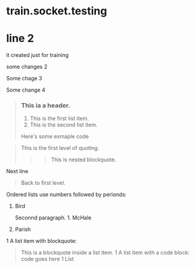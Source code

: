 # train.socket.testing
# line 2
it created just for training

some changes 2

Some chage 3

Some change 4

> ### This ia a header.
>
> 1. This is the first list item.
> 2. This is the second list item.
>
> Here's some exmaple code

> This is the first level of quoting.
>
>>> This is nested blockquote.<br>

Next line
>
> Back to first level.

Ordered lists use numbers followed by perionds:
1. Bird

   Seconnd paragraph.
1\. McHale
1. Parish

1 A list item with blockquote:
> This is a blockquote
> inside a list item.
1 A list item with a code block:
             code goes here
1 List

